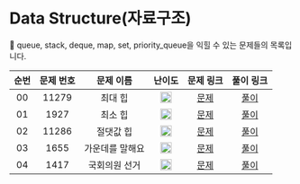 # Data Structure(자료구조)

🐻 queue, stack, deque, map, set, priority_queue을 익힐 수 있는 문제들의 목록입니다.

| 순번 | 문제 번호 |    문제 이름    |                                        난이도                                         |                   문제 링크                   |                                                 풀이 링크                                                 |
| :--: | :-------: | :-------------: | :-----------------------------------------------------------------------------------: | :-------------------------------------------: | :-------------------------------------------------------------------------------------------------------: |
|  00  |   11279   |     최대 힙     | <img width="20" height="20" src="https://d2gd6pc034wcta.cloudfront.net/tier/9.svg"/>  | [문제](https://www.acmicpc.net/problem/11279) | [풀이](https://github.com/ssinee/Baekjoon/blob/main/data_structure/11279_%EC%B5%9C%EB%8C%80%ED%9E%99.cpp) |
|  01  |   1927    |     최소 힙     | <img width="20" height="20" src="https://d2gd6pc034wcta.cloudfront.net/tier/9.svg"/>  | [문제](https://www.acmicpc.net/problem/1927)  |            [풀이](https://github.com/ssinee/Baekjoon/blob/main/data_structure/1927_최소힙.cpp)            |
|  02  |   11286   |    절댓값 힙    | <img width="20" height="20" src="https://d2gd6pc034wcta.cloudfront.net/tier/10.svg"/> | [문제](https://www.acmicpc.net/problem/11286) |          [풀이](https://github.com/ssinee/Baekjoon/blob/main/data_structure/11286_절댓값힙.cpp)           |
|  03  |   1655    | 가운데를 말해요 | <img width="20" height="20" src="https://d2gd6pc034wcta.cloudfront.net/tier/14.svg"/> | [문제](https://www.acmicpc.net/problem/1655)  |        [풀이](https://github.com/ssinee/Baekjoon/blob/main/data_structure/1655_가운데를말해요.cpp)        |
|  04  |   1417    |  국회의원 선거  | <img width="20" height="20" src="https://d2gd6pc034wcta.cloudfront.net/tier/6.svg"/>  | [문제](https://www.acmicpc.net/problem/1417)  |         [풀이](https://github.com/ssinee/Baekjoon/blob/main/data_structure/1417_국회의원선거.cpp)         |
